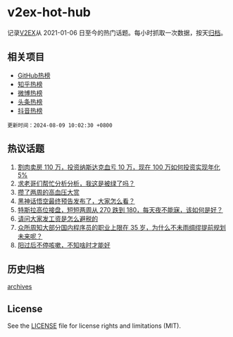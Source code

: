 # v2ex-hot-hub

 记录[V2EX](https://www.v2ex.com/)从 2021-01-06 日至今的热门话题。每小时抓取一次数据，按天[归档](archives)。
 
 ## 相关项目

- [GitHub热榜](https://github.com/lonnyzhang423/github-hot-hub)
- [知乎热榜](https://github.com/lonnyzhang423/zhihu-hot-hub)
- [微博热榜](https://github.com/lonnyzhang423/weibo-hot-hub)
- [头条热榜](https://github.com/lonnyzhang423/toutiao-hot-hub)
- [抖音热榜](https://github.com/lonnyzhang423/douyin-hot-hub)


 `更新时间：2024-08-09 10:02:30 +0800`

## 热议话题

1. [割肉卖房 110 万，投资纳斯达克血亏 10 万，现在 100 万如何投资实现年化 5%](https://www.v2ex.com/t/1063430)
1. [求老哥们帮忙分析分析，我这是被绿了吗？](https://www.v2ex.com/t/1063650)
1. [攒了两周的高血压大赏](https://www.v2ex.com/t/1063496)
1. [黑神话悟空最终预告发布了，大家怎么看？](https://www.v2ex.com/t/1063411)
1. [特斯拉高位接盘，短短两周从 270 跌到 180，每天夜不能寐，该如何是好？](https://www.v2ex.com/t/1063509)
1. [请问大家发工资是怎么避税的](https://www.v2ex.com/t/1063465)
1. [众所周知大部分国内程序员的职业上限在 35 岁，为什么不未雨绸缪提前规划未来呢？](https://www.v2ex.com/t/1063458)
1. [阳过后不停咳嗽，不知啥时才能好](https://www.v2ex.com/t/1063402)

## 历史归档

[archives](archives)

## License

See the [LICENSE](LICENSE) file for license rights and limitations (MIT).
